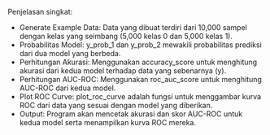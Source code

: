 Penjelasan singkat:
- Generate Example Data: Data yang dibuat terdiri dari 10,000 sampel dengan kelas yang seimbang (5,000 kelas 0 dan 5,000 kelas 1).
- Probabilitas Model: y_prob_1 dan y_prob_2 mewakili probabilitas prediksi dari dua model yang berbeda.
- Perhitungan Akurasi: Menggunakan accuracy_score untuk menghitung akurasi dari kedua model terhadap data yang sebenarnya (y).
- Perhitungan AUC-ROC: Menggunakan roc_auc_score untuk menghitung AUC-ROC dari kedua model.
- Plot ROC Curve: plot_roc_curve adalah fungsi untuk menggambar kurva ROC dari data yang sesuai dengan model yang diberikan.
- Output: Program akan mencetak akurasi dan skor AUC-ROC untuk kedua model serta menampilkan kurva ROC mereka.
